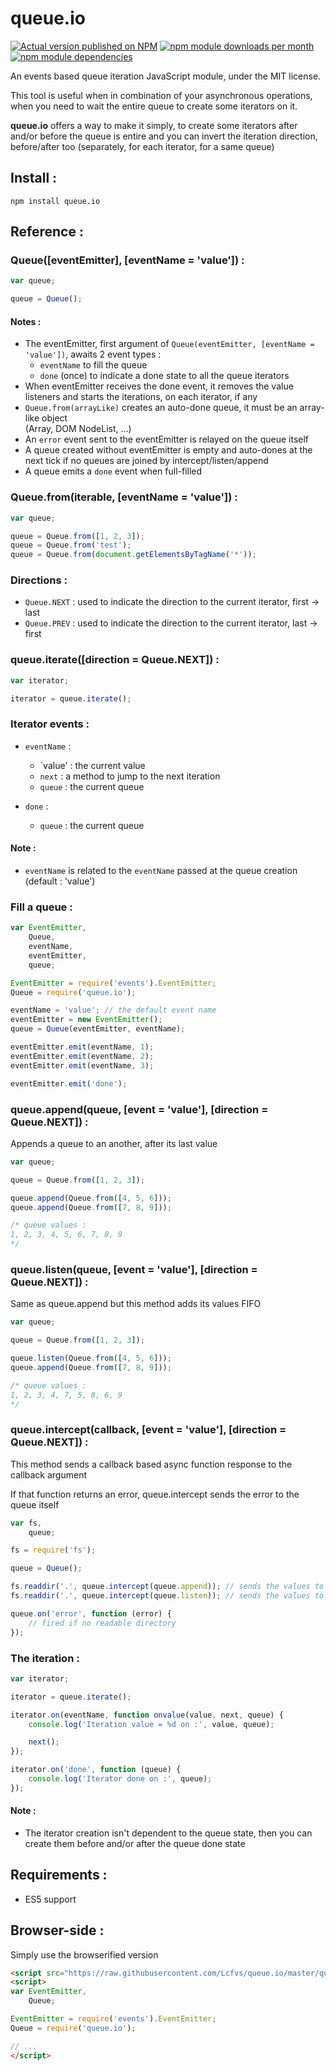 # queue.io

[![Actual version published on NPM](https://badge.fury.io/js/queue.io.png)](https://www.npmjs.org/package/queue.io)
[![npm module downloads per month](http://img.shields.io/npm/dm/queue.io.svg)](https://www.npmjs.org/package/queue.io)
[![npm module dependencies](https://david-dm.org/Lcfvs/queue.io.png)](https://www.npmjs.org/package/queue.io)

An events based queue iteration JavaScript module, under the MIT license.

This tool is useful when in combination of your asynchronous operations, when you need to wait the entire queue to create some iterators on it.

<b>queue.io</b> offers a way to make it simply, to create some iterators after and/or before the queue is entire and you can invert the iteration direction, before/after too (separately, for each iterator, for a same queue)


## Install :

`npm install queue.io`


## Reference :

### Queue([eventEmitter], [eventName = 'value']) :

```JavaScript
var queue;

queue = Queue();
```

#### Notes :
* The eventEmitter, first argument of `Queue(eventEmitter, [eventName = 'value'])`, awaits 2 event types :
  * `eventName` to fill the queue
  * `done` (once) to indicate a done state to all the queue iterators
* When eventEmitter receives the done event, it removes the value listeners and starts the iterations, on each iterator, if any
* `Queue.from(arrayLike)` creates an auto-done queue, it must be an array-like object<br />
  (Array, DOM NodeList, ...)
* An `error` event sent to the eventEmitter is relayed on the queue itself
* A queue created without eventEmitter is empty and auto-dones at the next tick if no queues are joined by intercept/listen/append
* A queue emits a `done` event when full-filled


### Queue.from(iterable, [eventName = 'value']) :
```JavaScript
var queue;

queue = Queue.from([1, 2, 3]);
queue = Queue.from('test');
queue = Queue.from(document.getElementsByTagName('*'));
```


### Directions :

* `Queue.NEXT` : used to indicate the direction to the current iterator, first -> last
* `Queue.PREV` : used to indicate the direction to the current iterator, last -> first


### queue.iterate([direction = Queue.NEXT]) :

```JavaScript
var iterator;

iterator = queue.iterate();
```


### Iterator events :

* `eventName` :
  * `value' : the current value
  * `next`  : a method to jump to the next iteration
  * `queue` : the current queue

* `done` :
  * `queue` : the current queue

#### Note :
* `eventName` is related to the `eventName` passed at the queue creation (default : 'value')


### Fill a queue :

```JavaScript
var EventEmitter,
    Queue,
    eventName,
    eventEmitter,
    queue;

EventEmitter = require('events').EventEmitter;
Queue = require('queue.io');

eventName = 'value'; // the default event name
eventEmitter = new EventEmitter();
queue = Queue(eventEmitter, eventName);

eventEmitter.emit(eventName, 1);
eventEmitter.emit(eventName, 2);
eventEmitter.emit(eventName, 3);

eventEmitter.emit('done');
```


### queue.append(queue, [event = 'value'], [direction = Queue.NEXT]) :

Appends a queue to an another, after its last value

```JavaScript
var queue;

queue = Queue.from([1, 2, 3]);

queue.append(Queue.from([4, 5, 6]));
queue.append(Queue.from([7, 8, 9]));

/* queue values :
1, 2, 3, 4, 5, 6, 7, 8, 9
*/
```


### queue.listen(queue, [event = 'value'], [direction = Queue.NEXT]) :

Same as queue.append but this method adds its values FIFO

```JavaScript
var queue;

queue = Queue.from([1, 2, 3]);

queue.listen(Queue.from([4, 5, 6]));
queue.append(Queue.from([7, 8, 9]));

/* queue values :
1, 2, 3, 4, 7, 5, 8, 6, 9
*/
```


### queue.intercept(callback, [event = 'value'], [direction = Queue.NEXT]) :

This method sends a callback based async function response to the callback argument

If that function returns an error, queue.intercept sends the error to the queue itself

```JavaScript
var fs,
    queue;

fs = require('fs');

queue = Queue();

fs.readdir('.', queue.intercept(queue.append)); // sends the values to the current queue like queue.append
fs.readdir('.', queue.intercept(queue.listen)); // sends the values to the current queue like queue.listen

queue.on('error', function (error) {
    // fired if no readable directory
});
```


### The iteration :

```JavaScript
var iterator;

iterator = queue.iterate();

iterator.on(eventName, function onvalue(value, next, queue) {
    console.log('Iteration value = %d on :', value, queue);

    next();
});

iterator.on('done', function (queue) {
    console.log('Iterator done on :', queue);
});
```

#### Note :
* The iterator creation isn't dependent to the queue state, then you can create them before and/or after the queue done state


## Requirements :

* ES5 support


## Browser-side :

Simply use the browserified version

```HTML
<script src="https://raw.githubusercontent.com/Lcfvs/queue.io/master/queue.io.browserified.js"></script>
<script>
var EventEmitter,
    Queue;

EventEmitter = require('events').EventEmitter;
Queue = require('queue.io');

// ...
</script>
```